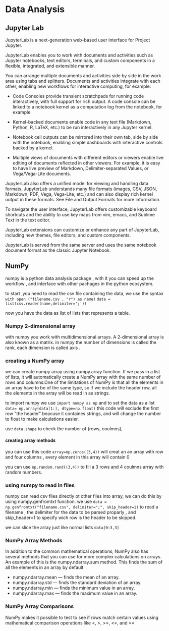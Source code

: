 # Data Analysis
## Jupyter Lab
JupyterLab is a next-generation web-based user interface for Project Jupyter.

JupyterLab enables you to work with documents and activities such as Jupyter notebooks, text editors, terminals, and custom components in a flexible, integrated, and extensible manner.

You can arrange multiple documents and activities side by side in the work area using tabs and splitters. Documents and activities integrate with each other, enabling new workflows for interactive computing, for example:

- Code Consoles provide transient scratchpads for running code interactively, with full support for rich output. A code console can be linked to a notebook kernel as a computation log from the notebook, for example.

- Kernel-backed documents enable code in any text file (Markdown, Python, R, LaTeX, etc.) to be run interactively in any Jupyter kernel.

- Notebook cell outputs can be mirrored into their own tab, side by side with the notebook, enabling simple dashboards with interactive controls backed by a kernel.

- Multiple views of documents with different editors or viewers enable live editing of documents reflected in other viewers. For example, it is easy to have live preview of Markdown, Delimiter-separated Values, or Vega/Vega-Lite documents.

JupyterLab also offers a unified model for viewing and handling data formats. JupyterLab understands many file formats (images, CSV, JSON, Markdown, PDF, Vega, Vega-Lite, etc.) and can also display rich kernel output in these formats. See File and Output Formats for more information.

To navigate the user interface, JupyterLab offers customizable keyboard shortcuts and the ability to use key maps from vim, emacs, and Sublime Text in the text editor.

JupyterLab extensions can customize or enhance any part of JupyterLab, including new themes, file editors, and custom components.

JupyterLab is served from the same server and uses the same notebook document format as the classic Jupyter Notebook.

## NumPy
numpy is a python data analysis package , with it you can speed up the workflow , and interface with other pachages in the python ecosystem.

to start ,you need to read the csv file containing the data, we use the syntax `with open ("filename.csv , "r") as name)`
`data = list(csv.reader(name,delimiter=';'))` 

now you have the data as list of lists that represents a table. 

### Numpy 2-dimensional array
with numpy you work with multidimensional arrays. A 2-dimensional array is also known as a matrix. in numpy the number of dimensions is called the rank, each dimension is called axis . 
### creating a NumPy array
we can create numpy array using numpy.array function.  If we pass in a list of lists, it will automatically create a NumPy array with the same number of rows and columns.One of the limitations of NumPy is that all the elements in an array have to be of the same type, so if we include the header row, all the elements in the array will be read in as strings.

to import numpy we use `import numpy as np` and to set the data as a list ` data= np.array(data[1:], dtype=np.float)`
this code will exclude the first row "the header" beacuse it containes strings, and will change the number to float to make calculations easier.

use `data.shape` to check the number of (rows, coulmns),

#### creating array methods
you can use this code `array=np.zeros((3,4))` will creat an an array with row and four columns , every element in this array will contain 0

you can use `np.random.rand((3,4))` to fill a 3 rows and 4 coulmns array with random numbers.

### using numpy to read in files
numpy can read csv files directly ot other files into array, we can do this by using  numpy.genfromtxt function. 
we use `data = np.genfromtxt("filename.csv", delimiter=";", skip_header=1)` to read a filename , the delimiter for the data to be parsed proparly , and skip_header=1 to specify wich row is the header to be skipped.

we can slice the array just like normal lists `data[0:3,3]`

### NumPy Array Methods

In addition to the common mathematical operations, NumPy also has several methods that you can use for more complex calculations on arrays. An example of this is the numpy.ndarray.sum method. This finds the sum of all the elements in an array by default

- numpy.ndarray.mean — finds the mean of an array.
- numpy.ndarray.std — finds the standard deviation of an array.
- numpy.ndarray.min — finds the minimum value in an array.
- numpy.ndarray.max — finds the maximum value in an array.

### NumPy Array Comparisons

NumPy makes it possible to test to see if rows match certain values using mathematical comparison operations like <, >, >=, <=, and ==

